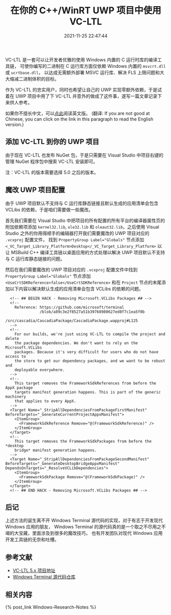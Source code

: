 ﻿---
title: 在你的 C++/WinRT UWP 项目中使用 VC-LTL
date: 2021-11-25 22:47:44
categories:
- [技术, Windows, Windows 研究笔记, 开发环境]
tags:
- 技术
- Windows
- Windows 研究笔记
- 开发环境
---

VC-LTL 是一套可以让开发者优雅的使用 Windows 内置的 C 运行时库的编译工具链，
可使你编写的二进制在 C 运行库方面仅依赖 Windows 内置的 `msvcrt.dll` 或 `ucrtbase.dll`，
以达成无需额外部署 MSVC 运行库、解决 FLS 上限问题和大大缩减二进制体积的目标。

作为 VC-LTL 的忠实用户，同时也希望让自己的 UWP 实现零额外依赖，于是试着在 UWP 项目中用了下 VC-LTL
并意外的做成了这件事，遂写一篇文章记录下来供人参考。

如果你不擅长中文，可以[点此](https://mourinaruto.github.io/en/2021/11/25/Use-VC-LTL-in-your-Cpp-WinRT-UWP-projects/)阅读英文版。
(翻译: If you are not good at Chinese, you can click on the link in this paragraph to read the English version.)

## 添加 VC-LTL 到你的 UWP 项目

由于现在 VC-LTL 也发布 NuGet 包，于是只需要在 Visual Studio 中项目右键的管理 NuGet 程序包中搜索 VC-LTL 安装即可。

注：VC-LTL 的版本需要选择 5.0 之后的版本。

## 魔改 UWP 项目配置

由于 UWP 项目默认不支持与 C 运行库静态链接且默认生成的应用清单会包含 VCLibs 的依赖，于是咱们需要做一些魔改。

首先我们需要在 Visual Studio 中把项目的所有配置的所有平台的编译器属性页的附加依赖项添加 `kernel32.lib`, `ole32.lib` 和
`oleaut32.lib`，之后使用 Visual Studio 之外的你用得顺手的编辑器打开我们需要魔改的 UWP 项目对应的 `.vcxproj` 配置文件，
找到 `PropertyGroup Label="Globals"` 节点添加 `<_VC_Target_Library_Platform>Desktop</_VC_Target_Library_Platform>`
以让 MSBuild C++ 编译工具链以桌面应用的方式处理以解决 UWP 项目默认不支持与 C 运行库静态链接的问题。

然后在我们需要魔改的 UWP 项目对应的 `.vcxproj` 配置文件中找到 `PropertyGroup Label="Globals"` 节点添加
`<UseCrtSDKReference>false</UseCrtSDKReference>` 和在 `Project` 节点的末尾添加以下内容以解决默认生成的应用清单会包含
VCLibs 的依赖的问题。

```
  <!-- ## BEGIN HACK - Removing Microsoft.VCLibs Packages ## -->
  <!--
    Reference: https://github.com/microsoft/terminal
               /blob/a89c3e2f8527a51b39768980627ed8f7c1ea5f0b
               /src/cascadia/CascadiaPackage/CascadiaPackage.wapproj#L125
  -->
  <!-- 
    For our builds, we're just using VC-LTL to compile the project and delete
    the package dependencies. We don't want to rely on the Microsoft.VCLibs 
    packages. Because it's very difficult for users who do not have access to 
    the store to get our dependency packages, and we want to be robust and 
    deployable everywhere.
  -->
  <!--
    This target removes the FrameworkSdkReferences from before the AppX package
    targets manifest generation happens. This is part of the generic machinery 
    that applies to every AppX. 
  -->
  <Target Name="_StripAllDependenciesFromPackageFirstManifest" BeforeTargets="_GenerateCurrentProjectAppxManifest">
    <ItemGroup>
      <FrameworkSdkReference Remove="@(FrameworkSdkReference)" />
    </ItemGroup>
  </Target>
  <!--
    This target removes the FrameworkSdkPackages from before the *desktop 
    bridge* manifest generation happens. 
  -->
  <Target Name="_StripAllDependenciesFromPackageSecondManifest" BeforeTargets="_GenerateDesktopBridgeAppxManifest" DependsOnTargets="_ResolveVCLibDependencies">
    <ItemGroup>
      <FrameworkSdkPackage Remove="@(FrameworkSdkPackage)" />
    </ItemGroup>
  </Target>
  <!-- ## END HACK - Removing Microsoft.VCLibs Packages ## -->
```

## 后记

上述方法的诞生离不开 Windows Terminal 源代码的实现，对于有志于开发现代 Windows 应用的朋友，
Windows Terminal 的源代码真的是一个取之不尽用之不竭的大宝藏，里面涉及到很多的魔改技巧，
也有开发团队对现代 Windows 应用开发工具链的无奈和吐槽。

## 参考文献

- [VC-LTL 5.x 项目地址](https://github.com/Chuyu-Team/VC-LTL5)
- [Windows Terminal 源代码仓库](https://github.com/microsoft/terminal)

## 相关内容

{% post_link Windows-Research-Notes %}
